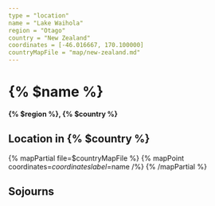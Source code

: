```yaml
---
type = "location"
name = "Lake Waihola"
region = "Otago"
country = "New Zealand"
coordinates = [-46.016667, 170.100000]
countryMapFile = "map/new-zealand.md"
---
```


# {% $name %}

**{% $region %}, {% $country %}**

## Location in {% $country %}

{% mapPartial file=$countryMapFile %}
  {% mapPoint coordinates=$coordinates label=$name /%}
{% /mapPartial %}

## Sojourns
